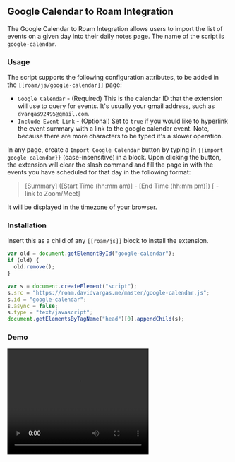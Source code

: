 ## Google Calendar to Roam Integration

The Google Calendar to Roam Integration allows users to import the list of events on a given day into their daily notes page. The name of the script is `google-calendar`.

### Usage

The script supports the following configuration attributes, to be added in the `[[roam/js/google-calendar]]` page:

- `Google Calendar` - (Required) This is the calendar ID that the extension will use to query for events. It's usually your gmail address, such as `dvargas92495@gmail.com`.
- `Include Event Link` - (Optional) Set to `true` if you would like to hyperlink the event summary with a link to the google calendar event. Note, because there are more characters to be typed it's a slower operation.

In any page, create a `Import Google Calendar` button by typing in `{{import google calendar}}` (case-insensitive) in a block. Upon clicking the button, the extension will clear the slash command and fill the page in with the events you have scheduled for that day in the following format:

> [Summary] ([Start Time (hh:mm am)] - [End Time (hh:mm pm)]) [ - link to Zoom/Meet]

It will be displayed in the timezone of your browser.

### Installation

Insert this as a child of any `[[roam/js]]` block to install the extension.

```javascript
var old = document.getElementById("google-calendar");
if (old) {
  old.remove();
}

var s = document.createElement("script");
s.src = "https://roam.davidvargas.me/master/google-calendar.js";
s.id = "google-calendar";
s.async = false;
s.type = "text/javascript";
document.getElementsByTagName("head")[0].appendChild(s);
```

### Demo

<video width="320" height="240" controls>
  <source src="../videos/google-calendar.mp4" type="video/mp4">
</video>
